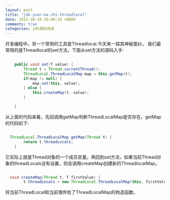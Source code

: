 ```yaml
---
layout: post
title: "jdk-yuan-ma-zhi-threadlocal"
date: 2015-10-18 20:40:24 +0800
comments: true
categories: jdk源码阅读
---
```


并发编程中，另一个常用的工具是Threadlocal.今天来一探其神秘面纱。
我们最常用的是Threadlocal的set方法，下面从set方法的源码入手:

``` java
    
    public void set(T value) {
        Thread t = Thread.currentThread();
        ThreadLocal.ThreadLocalMap map = this.getMap(t);
        if(map != null) {
            map.set(this, value);
        } else {
            this.createMap(t, value);
        }

    }
```

从上面的代码来看，先回调用getMap判断ThreadLocalMap是否存在，getMap的代码如下:

``` java

  ThreadLocal.ThreadLocalMap getMap(Thread t) {
        return t.threadLocals;
    }
```
它实际上就是Thread对象的一个成员变量。再回到set方法，如果当前Thread对象的threadLocals没有设置，则会调用createMap创建新的ThreadlocalMap。

``` java

  void createMap(Thread t, T firstValue) {
        t.threadLocals = new ThreadLocal.ThreadLocalMap(this, firstValue);
```

将当前ThreadLocal和当前值传给了ThreadLocalMap的构造函数。